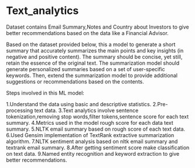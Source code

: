 # Text_analytics

Dataset contains Email Summary,Notes and Country about Investors to give better recommendations based on the data like a Financial Advisor.

Based on the dataset provided below, this a model to generate a short summary that accurately summarizes the main points and key insights (in negative and positive content). The summary should be concise, yet still, retain the essence of the original text. The summarization model should generate personalized summaries based on a set of user-specific keywords. Then, extend the summarization model to provide additional suggestions or recommendations based on the contents.

Steps involved in this ML model:
  
  1.Understand the data using basic and descriptive statistics.
  2.Pre-processing text data.
  3.Text analytics involve sentence tokenization,removing stop words,filter tokens,sentence score for each text summary.
  4.Metrics used in the model rough score for each data text summary.
  5.NLTK email summary based on rough score of each text data.
  6.Used Gensim implementation of TextRank extractive summarization algorithm.
  7.NLTK sentiment analysis based on nltk email summary and textrank email summary.
  8.After getting sentiment score make classification on text data.
  9.Named entity recognition and keyword extraction to give better recommendations.
